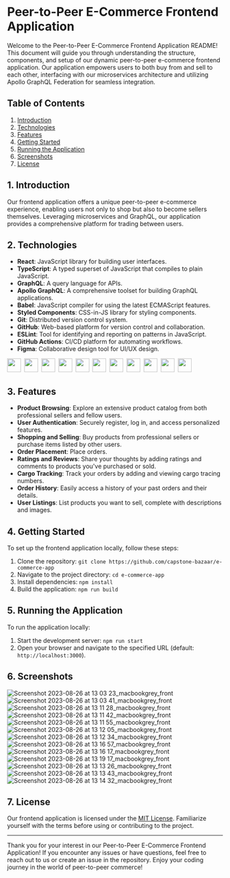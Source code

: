 # Peer-to-Peer E-Commerce Frontend Application

Welcome to the Peer-to-Peer E-Commerce Frontend Application README! This document will guide you through understanding the structure, components, and setup of our dynamic peer-to-peer e-commerce frontend application. Our application empowers users to both buy from and sell to each other, interfacing with our microservices architecture and utilizing Apollo GraphQL Federation for seamless integration.

## Table of Contents

1. [Introduction](#1-introduction)
2. [Technologies](#2-technologies)
3. [Features](#3-features)
4. [Getting Started](#4-getting-started)
5. [Running the Application](#5-running-the-application)
6. [Screenshots](#6-screenshots)
7. [License](#7-license)


## 1. Introduction

Our frontend application offers a unique peer-to-peer e-commerce experience, enabling users not only to shop but also to become sellers themselves. Leveraging microservices and GraphQL, our application provides a comprehensive platform for trading between users.

## 2. Technologies

- **React**: JavaScript library for building user interfaces.
- **TypeScript**: A typed superset of JavaScript that compiles to plain JavaScript.
- **GraphQL**: A query language for APIs.
- **Apollo GraphQL**: A comprehensive toolset for building GraphQL applications.
- **Babel**: JavaScript compiler for using the latest ECMAScript features.
- **Styled Components**: CSS-in-JS library for styling components.
- **Git**: Distributed version control system.
- **GitHub**: Web-based platform for version control and collaboration.
- **ESLint**: Tool for identifying and reporting on patterns in JavaScript.
- **GitHub Actions**: CI/CD platform for automating workflows.
- **Figma**: Collaborative design tool for UI/UX design.

<img height="32" width="32" src="https://cdn.simpleicons.org/react/61DAFB" />&nbsp;
<img height="32" width="32" src="https://cdn.simpleicons.org/typescript/3178C6" />&nbsp;
<img height="32" width="32" src="https://cdn.simpleicons.org/graphql/E10098" />&nbsp;
<img height="32" width="32" src="https://cdn.simpleicons.org/apollographql/311C87" />&nbsp;
<img height="32" width="32" src="https://cdn.simpleicons.org/babel/F9DC3E" />&nbsp;
<img height="32" width="32" src="https://cdn.simpleicons.org/styledcomponents/DB7093" />&nbsp;
<img height="32" width="32" src="https://cdn.simpleicons.org/git/F05032"/>&nbsp;
<img height="32" width="32" src="https://cdn.simpleicons.org/github"/>&nbsp;
<img height="32" width="32" src="https://cdn.simpleicons.org/eslint/4B32C3" />&nbsp;
<img height="32" width="32" src="https://cdn.simpleicons.org/githubactions/2088FF" />&nbsp;
<img height="32" width="32" src="https://cdn.simpleicons.org/figma" />&nbsp;

## 3. Features

- **Product Browsing**: Explore an extensive product catalog from both professional sellers and fellow users.
- **User Authentication**: Securely register, log in, and access personalized features.
- **Shopping and Selling**: Buy products from professional sellers or purchase items listed by other users.
- **Order Placement**: Place orders.
- **Ratings and Reviews**: Share your thoughts by adding ratings and comments to products you've purchased or sold.
- **Cargo Tracking**: Track your orders by adding and viewing cargo tracing numbers.
- **Order History**: Easily access a history of your past orders and their details.
- **User Listings**: List products you want to sell, complete with descriptions and images.

## 4. Getting Started

To set up the frontend application locally, follow these steps:

1. Clone the repository: `git clone https://github.com/capstone-bazaar/e-commerce-app`
2. Navigate to the project directory: `cd e-commerce-app`
3. Install dependencies: `npm install`
4. Build the application: `npm run build`

## 5. Running the Application

To run the application locally:

1. Start the development server: `npm run start`
2. Open your browser and navigate to the specified URL (default: `http://localhost:3000`).

## 6. Screenshots

![Screenshot 2023-08-26 at 13 03 23_macbookgrey_front](https://github.com/capstone-bazaar/e-commerce-app/assets/20026295/895651ff-577e-4fd6-a9b7-8fcfedf1d505)
![Screenshot 2023-08-26 at 13 03 41_macbookgrey_front](https://github.com/capstone-bazaar/e-commerce-app/assets/20026295/503b27fa-ad22-4530-9e54-8ee72f45b37a)
![Screenshot 2023-08-26 at 13 11 28_macbookgrey_front](https://github.com/capstone-bazaar/e-commerce-app/assets/20026295/b84133a5-04c5-431f-8c88-a23b4d048b3e)
![Screenshot 2023-08-26 at 13 11 42_macbookgrey_front](https://github.com/capstone-bazaar/e-commerce-app/assets/20026295/71be62bb-b374-42e9-b43a-495737f9276c)
![Screenshot 2023-08-26 at 13 11 55_macbookgrey_front](https://github.com/capstone-bazaar/e-commerce-app/assets/20026295/c9463141-2d5c-43e5-b980-7b8fd278bdec)
![Screenshot 2023-08-26 at 13 12 05_macbookgrey_front](https://github.com/capstone-bazaar/e-commerce-app/assets/20026295/60488e0f-78d6-4040-a63c-03a904728200)
![Screenshot 2023-08-26 at 13 12 34_macbookgrey_front](https://github.com/capstone-bazaar/e-commerce-app/assets/20026295/2c824613-e151-4687-9381-6ad4bfd0983d)
![Screenshot 2023-08-26 at 13 16 57_macbookgrey_front](https://github.com/capstone-bazaar/e-commerce-app/assets/20026295/9e6eb0a8-ff96-43c9-8e61-864907b5b396)
![Screenshot 2023-08-26 at 13 16 17_macbookgrey_front](https://github.com/capstone-bazaar/e-commerce-app/assets/20026295/8bb6917e-5f26-407b-b8b0-94ade3c29a57)
![Screenshot 2023-08-26 at 13 19 17_macbookgrey_front](https://github.com/capstone-bazaar/e-commerce-app/assets/20026295/3f6c02e8-a902-4027-9f5f-9bc4ec76c655)
![Screenshot 2023-08-26 at 13 13 26_macbookgrey_front](https://github.com/capstone-bazaar/e-commerce-app/assets/20026295/91c4e8d2-8722-4b06-81cd-23561cfd5983)
![Screenshot 2023-08-26 at 13 13 43_macbookgrey_front](https://github.com/capstone-bazaar/e-commerce-app/assets/20026295/27e4f440-def7-47f2-b6f4-adc26931fceb)
![Screenshot 2023-08-26 at 13 14 32_macbookgrey_front](https://github.com/capstone-bazaar/e-commerce-app/assets/20026295/ecfc206b-0d7d-45ea-bf2e-a4ecfc7d1f91)

## 7. License

Our frontend application is licensed under the [MIT License](https://github.com/capstone-bazaar/e-commerce-app/blob/main/LICENSE). Familiarize yourself with the terms before using or contributing to the project.

---

Thank you for your interest in our Peer-to-Peer E-Commerce Frontend Application! If you encounter any issues or have questions, feel free to reach out to us or create an issue in the repository. Enjoy your coding journey in the world of peer-to-peer commerce!
